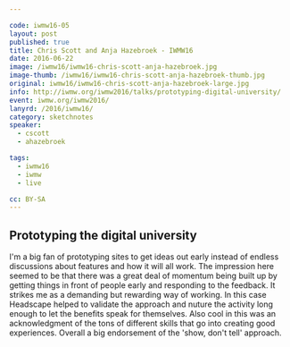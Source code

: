 ```yaml
---

code: iwmw16-05
layout: post
published: true
title: Chris Scott and Anja Hazebroek - IWMW16
date: 2016-06-22
image: /iwmw16/iwmw16-chris-scott-anja-hazebroek.jpg
image-thumb: /iwmw16/iwmw16-chris-scott-anja-hazebroek-thumb.jpg
original: iwmw16/iwmw16-chris-scott-anja-hazebroek-large.jpg
info: http://iwmw.org/iwmw2016/talks/prototyping-digital-university/
event: iwmw.org/iwmw2016/
lanyrd: /2016/iwmw16/
category: sketchnotes
speaker:
  - cscott
  - ahazebroek

tags:
  - iwmw16
  - iwmw
  - live

cc: BY-SA
---
```



## Prototyping the digital university ##

I'm a big fan of prototyping sites to get ideas out early instead of endless discussions about features and how it will all work. The impression here seemed to be that there was a great deal of momentum being built up by getting things in front of people early and responding to the feedback. It strikes me as a demanding but rewarding way of working. In this case Headscape helped to validate the approach and nuture the activity long enough to let the benefits speak for themselves. Also cool in this was an acknowledgment of the tons of different skills that go into creating good experiences. Overall a big endorsement of the 'show, don't tell' approach.
